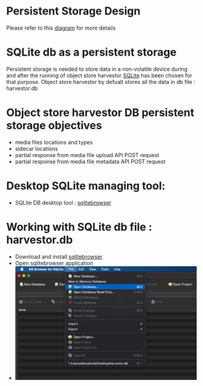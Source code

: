 # Persistent Storage Design

Please refer to this [diagram](sqlite-db-diagram-v0.01.pdf) for more details

# SQLite db as a persistent storage 
  Persistent storage is needed to store data in a non-volatile device during and after the running of object store harvestor
  [SQLite](www.sqlite.org) has been chosen for that purpose.
  Object store harvestor by defualt stores all the data in db file : harvestor.db

# Object store harvestor DB persistent storage objectives
 - media files locations and types 
 - sidecar locations
 - partial response from media file upload API POST request
 - partial response from media file metadata API POST request 

# Desktop SQLite managing tool:
  - SQLite DB desktop tool : [sqlitebrowser](https://sqlitebrowser.org/)

# Working with SQLite db file : harvestor.db
  - Download and install [sqlitebrowser](https://sqlitebrowser.org/)
  - Open sqlitebrowser application
  - ![open sqlitebrowser](sqlitebrowser_open_db.png?raw=true "Using the menu navigate to your harvestor.db and open it")
